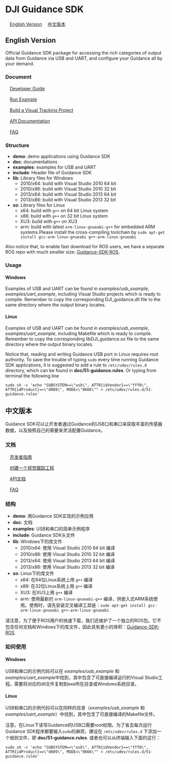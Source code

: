 # DJI Guidance SDK

　[English Version](#english-version)
　[中文版本](#中文版本)

## English Version
Official Guidance SDK package for accessing the rich categories of output data from Guidance via USB and UART, and configure your Guidance all by your demand.

### Document

　[Developer Guide](doc/Guides/Developer_Guide/en/DeveloperGuide_en.md)

　[Run Example](doc/Guides/RunExample/runExample.md)

　[Build a Visual Tracking Project](doc/Guides/Visual_Tracking_tutorial/visual_Tracking_tutorial_en.md)

　[API Documentation](doc/Guidance_SDK_API/Guidance_SDK_API_en.md)
 
　[FAQ](doc/FAQ_en.md)

### Structure

-	**demo**: demo applications using Guidance SDK
-	**doc**: documentations
-	**examples**: examples for USB and UART
-	**include**: Header file of Guidance SDK 
-	**lib**: Library files for Windows
	- 2010/x64: build with Visual Studio 2010 64 bit
	- 2010/x86: build with Visual Studio 2010 32 bit
	- 2013/x64: build with Visual Studio 2013 64 bit
	- 2013/x86: build with Visual Studio 2013 32 bit
-	**so**: Library files for Linux	
	- x64: build with `g++` on 64 bit Linux system
	- x86: build with `g++` on 32 bit Linux system
	- XU3: build with `g++` on XU3
	- arm: build with latest `arm-linux-gnueabi-g++` for embedded ARM systems.Please install the cross-compiling toolchain by `sudo apt-get install gcc-arm-linux-gnueabi g++-arm-linux-gnueabi`

Also notice that, to enable fast download for ROS users, we have a separate ROS repo with much smaller size: [Guidance-SDK-ROS](https://github.com/dji-sdk/Guidance-SDK-ROS).

### Usage

#### Windows 

Examples of USB and UART can be found in *examples/usb\_example*, *examples/uart\_example*,	including Visual Studio projects which is ready to compile. Remember to copy the corresponding DJI_guidance.dll file to the same directory where the output binary locates.  

#### Linux

Examples of USB and UART can be found in *examples/usb\_example*, *examples/uart\_example*,	including Makefile which is ready to compile. Remember to copy the corresponding libDJI_guidance.so file to the same directory where the output binary locates. 

Notice that, reading and writing Guidance USB port in Linux requires root authority. To save the trouble of typing `sudo` every time running Guidance SDK applications, it is suggested to add a rule to `/etc/udev/rules.d` directory, which can be found in **doc/51-guidance.rules**. Or typing from terminal the following line

	sudo sh -c 'echo "SUBSYSTEM==\"usb\", ATTR{idVendor}==\"fff0\", ATTR{idProduct}==\"d009\", MODE=\"0666\"" > /etc/udev/rules.d/51-guidance.rules'


## 中文版本
Guidance SDK可以让开发者通过Guidance的USB口和串口来获取丰富的传感器数据，以及按照自己的需要来灵活配置Guidance。

### 文档
　[开发者指南](doc/Guides/Developer_Guide/cn/DeveloperGuide_cn.md)　

　[创建一个视觉跟踪工程](doc/Guides/Visual_Tracking_tutorial/visual_Tracking_tutorial_cn.md)

　[API文档](doc/Guidance_SDK_API/Guidance_SDK_API_cn.md)

　[FAQ](doc/FAQ_cn.md)

### 结构

-	**demo**: 用Guidance SDK实现的示例应用
-	**doc**: 文档
-	**examples**: USB和串口的简单示例程序
-	**include**: Guidance SDK头文件 
-	**lib**: Windows下的库文件
	- 2010/x64: 使用 Visual Studio 2010 64 bit 编译
	- 2010/x86: 使用 Visual Studio 2010 32 bit 编译
	- 2013/x64: 使用 Visual Studio 2013 64 bit 编译
	- 2013/x86: 使用 Visual Studio 2013 32 bit 编译
-	**so**: Linux下的库文件	
	- x64: 在64位Linux系统上用 `g++` 编译
	- x86: 在32位Linux系统上用 `g++` 编译
	- XU3: 在XU3上用 `g++` 编译 
	- arm: 使用最新的 `arm-linux-gnueabi-g++` 编译，供嵌入式ARM系统使用。使用时，请先安装交叉编译工具链：`sudo apt-get install gcc-arm-linux-gnueabi g++-arm-linux-gnueabi`

请注意，为了便于ROS用户的快速下载，我们还维护了一个独立的ROS包。它不包含任何文档和Windows下的库文件，因此具有更小的体积：[Guidance-SDK-ROS](https://github.com/dji-sdk/Guidance-SDK-ROS).

### 如何使用
#### Windows 

USB和串口的示例代码可以在 *examples/usb\_example* 和 *examples/uart\_example*中找到，其中包含了可直接编译运行的Visual Studio工程。需要将对应的dll文件复制到exe所在目录或Windows系统目录。

#### Linux

USB和串口的示例代码可以在同样的目录（*examples/usb\_example* 和 *examples/uart\_example*）中找到，其中包含了可直接编译的Makefile文件。

注意，在Linux下读写Guidance的USB口需要root权限。为了省去每次运行Guidance SDK程序都要输入`sudo`的麻烦，建设在 `/etc/udev/rules.d` 下添加一个规则文件，即 **doc/51-guidance.rules**. 或者也可以从终端输入下面的这行：

	sudo sh -c 'echo "SUBSYSTEM==\"usb\", ATTR{idVendor}==\"fff0\", ATTR{idProduct}==\"d009\", MODE=\"0666\"" > /etc/udev/rules.d/51-guidance.rules'



